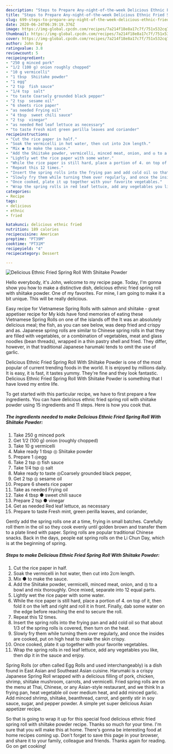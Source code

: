 ```yaml
---
description: "Steps to Prepare Any-night-of-the-week Delicious Ethnic Fried Spring Roll With Shiitake Powder"
title: "Steps to Prepare Any-night-of-the-week Delicious Ethnic Fried Spring Roll With Shiitake Powder"
slug: 699-steps-to-prepare-any-night-of-the-week-delicious-ethnic-fried-spring-roll-with-shiitake-powder
date: 2020-06-24T06:39:19.376Z
image: https://img-global.cpcdn.com/recipes/7a214f18e8a17c7f/751x532cq70/delicious-ethnic-fried-spring-roll-with-shiitake-powder-recipe-main-photo.jpg
thumbnail: https://img-global.cpcdn.com/recipes/7a214f18e8a17c7f/751x532cq70/delicious-ethnic-fried-spring-roll-with-shiitake-powder-recipe-main-photo.jpg
cover: https://img-global.cpcdn.com/recipes/7a214f18e8a17c7f/751x532cq70/delicious-ethnic-fried-spring-roll-with-shiitake-powder-recipe-main-photo.jpg
author: John Day
ratingvalue: 3.8
reviewcount: 5
recipeingredient:
- "250 g minced pork"
- "1/2 (100 g) onion roughly chopped"
- "10 g vermicelli"
- "1 tbsp  Shiitake powder"
- "1 egg"
- "2 tsp  fish sauce"
- "1/4 tsp  salt"
- "to taste Coarsely grounded black pepper"
- "2 tsp  sesame oil"
- "6 sheets rice paper"
- "as needed Frying oil"
- "4 tbsp  sweet chili sauce"
- "2 tsp  vinegar"
- "as needed Red leaf lettuce as necessary"
- "to taste Fresh mint green perilla leaves and coriander"
recipeinstructions:
- "Cut the rice paper in half."
- "Soak the vermicelli in hot water, then cut into 2cm length."
- "Mix ● to make the sauce."
- "Add the Shiitake powder, vermicelli, minced meat, onion, and ◎ to a bowl and mix thoroughly. Once mixed, separate into 12 equal parts."
- "Lightly wet the rice paper with some water."
- "While the rice paper is still hard, place a portion of 4. on top of it, then fold it on the left and right and roll it in front. Finally, dab some water on the edge before reaching the end to secure the roll."
- "Repeat this 12 times."
- "Insert the spring rolls into the frying pan and add cold oil so that about 1/3 of the spring rolls is covered, then turn on the heat."
- "Slowly fry them while turning them over regularly, and once the insides are cooked, put on high heat to make the skin crispy."
- "Once cooked, plate it up together with your favorite vegetables."
- "Wrap the spring rolls in red leaf lettuce, add any vegetables you like, then dip it in the sauce and enjoy."
categories:
- Recipe
tags:
- delicious
- ethnic
- fried

katakunci: delicious ethnic fried 
nutrition: 189 calories
recipecuisine: American
preptime: "PT39M"
cooktime: "PT31M"
recipeyield: "4"
recipecategory: Dessert

---
```



![Delicious Ethnic Fried Spring Roll With Shiitake Powder](https://img-global.cpcdn.com/recipes/7a214f18e8a17c7f/751x532cq70/delicious-ethnic-fried-spring-roll-with-shiitake-powder-recipe-main-photo.jpg)

Hello everybody, it's John, welcome to my recipe page. Today, I'm gonna show you how to make a distinctive dish, delicious ethnic fried spring roll with shiitake powder. One of my favorites. For mine, I am going to make it a bit unique. This will be really delicious.

Easy recipe for Vietnamese Spring Rolls with salmon and shiitake - great appetiser recipe for My kids have fond memories of eating these Vietnamese Spring Rolls on one of the islands off the It was an absolutely delicious meal; the fish, as you can see below, was deep fried and crispy and as. Japanese spring rolls are similar to Chinese spring rolls in that they are filled with vegetables, or a combination of vegetables, meat and glass noodles (bean threads), wrapped in a thin pastry shell and fried. They differ, however, in that traditional Japanese harumaki tends to omit the use of garlic.

Delicious Ethnic Fried Spring Roll With Shiitake Powder is one of the most popular of current trending foods in the world. It is enjoyed by millions daily. It is easy, it is fast, it tastes yummy. They're fine and they look fantastic. Delicious Ethnic Fried Spring Roll With Shiitake Powder is something that I have loved my entire life.


To get started with this particular recipe, we have to first prepare a few ingredients. You can have delicious ethnic fried spring roll with shiitake powder using 15 ingredients and 11 steps. Here is how you cook that.

<!--inarticleads1-->

##### The ingredients needed to make Delicious Ethnic Fried Spring Roll With Shiitake Powder:

1. Take 250 g minced pork
1. Get 1/2 (100 g) onion (roughly chopped)
1. Take 10 g vermicelli
1. Make ready 1 tbsp ◎ Shiitake powder
1. Prepare 1 ◎egg
1. Take 2 tsp ◎ fish sauce
1. Take 1/4 tsp ◎ salt
1. Make ready to taste ◎Coarsely grounded black pepper,
1. Get 2 tsp ◎ sesame oil
1. Prepare 6 sheets rice paper
1. Take as needed Frying oil
1. Take 4 tbsp ● sweet chili sauce
1. Prepare 2 tsp ● vinegar
1. Get as needed Red leaf lettuce, as necessary
1. Prepare to taste Fresh mint, green perilla leaves, and coriander,


Gently add the spring rolls one at a time, frying in small batches. Carefully roll them in the oil so they cook evenly until golden brown and transfer them to a plate lined with paper. Spring rolls are popular traditional Chinese snacks. Back in the days, people eat spring rolls on the Li Chun Day, which is at the beginning of spring. 

<!--inarticleads2-->

##### Steps to make Delicious Ethnic Fried Spring Roll With Shiitake Powder:

1. Cut the rice paper in half.
1. Soak the vermicelli in hot water, then cut into 2cm length.
1. Mix ● to make the sauce.
1. Add the Shiitake powder, vermicelli, minced meat, onion, and ◎ to a bowl and mix thoroughly. Once mixed, separate into 12 equal parts.
1. Lightly wet the rice paper with some water.
1. While the rice paper is still hard, place a portion of 4. on top of it, then fold it on the left and right and roll it in front. Finally, dab some water on the edge before reaching the end to secure the roll.
1. Repeat this 12 times.
1. Insert the spring rolls into the frying pan and add cold oil so that about 1/3 of the spring rolls is covered, then turn on the heat.
1. Slowly fry them while turning them over regularly, and once the insides are cooked, put on high heat to make the skin crispy.
1. Once cooked, plate it up together with your favorite vegetables.
1. Wrap the spring rolls in red leaf lettuce, add any vegetables you like, then dip it in the sauce and enjoy.


Spring Rolls (or often called Egg Rolls and used interchangeably) is a dish found in East Asian and Southeast Asian cuisine. Harumaki is a crispy Japanese Spring Roll wrapped with a delicious filling of pork, chicken, shrimp, shiitake mushroom, carrots, and vermicelli. Fried spring rolls are on the menu at Thai, Chinese, or any Asian-style restaurant, and we think In a frying pan, heat vegetable oil over medium heat, and add minced garlic. Add minced shrimp, shiitake, beanthread, carrot, and gently stir in soy sauce, sugar, and pepper powder. A simple yet super delicious Asian appetizer recipe. 

So that is going to wrap it up for this special food delicious ethnic fried spring roll with shiitake powder recipe. Thanks so much for your time. I'm sure that you will make this at home. There's gonna be interesting food at home recipes coming up. Don't forget to save this page in your browser, and share it to your family, colleague and friends. Thanks again for reading. Go on get cooking!
